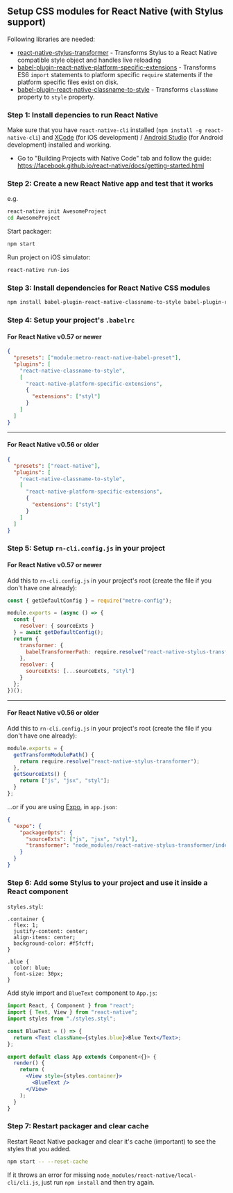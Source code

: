 ## Setup CSS modules for React Native (with Stylus support)

Following libraries are needed:

- [react-native-stylus-transformer](https://github.com/kristerkari/react-native-stylus-transformer) - Transforms Stylus to a React Native compatible style object and handles live reloading
- [babel-plugin-react-native-platform-specific-extensions](https://github.com/kristerkari/babel-plugin-react-native-platform-specific-extensions) - Transforms ES6 `import` statements to platform specific `require` statements if the platform specific files exist on disk.
- [babel-plugin-react-native-classname-to-style](https://github.com/kristerkari/babel-plugin-react-native-classname-to-style) - Transforms `className` property to `style` property.

### Step 1: Install depencies to run React Native

Make sure that you have `react-native-cli` installed (`npm install -g react-native-cli`) and [XCode](https://developer.apple.com/xcode/) (for iOS development) / [Android Studio](https://developer.android.com/studio/index.html) (for Android development) installed and working.

- Go to "Building Projects with Native Code" tab and follow the guide: https://facebook.github.io/react-native/docs/getting-started.html

### Step 2: Create a new React Native app and test that it works

e.g.

```sh
react-native init AwesomeProject
cd AwesomeProject
```

Start packager:

```sh
npm start
```

Run project on iOS simulator:

```sh
react-native run-ios
```

### Step 3: Install dependencies for React Native CSS modules

```sh
npm install babel-plugin-react-native-classname-to-style babel-plugin-react-native-platform-specific-extensions react-native-stylus-transformer stylus --save-dev
```

### Step 4: Setup your project's `.babelrc`

#### For React Native v0.57 or newer

```json
{
  "presets": ["module:metro-react-native-babel-preset"],
  "plugins": [
    "react-native-classname-to-style",
    [
      "react-native-platform-specific-extensions",
      {
        "extensions": ["styl"]
      }
    ]
  ]
}
```

---

#### For React Native v0.56 or older

```json
{
  "presets": ["react-native"],
  "plugins": [
    "react-native-classname-to-style",
    [
      "react-native-platform-specific-extensions",
      {
        "extensions": ["styl"]
      }
    ]
  ]
}
```

### Step 5: Setup `rn-cli.config.js` in your project

#### For React Native v0.57 or newer

Add this to `rn-cli.config.js` in your project's root (create the file if you don't have one already):

```js
const { getDefaultConfig } = require("metro-config");

module.exports = (async () => {
  const {
    resolver: { sourceExts }
  } = await getDefaultConfig();
  return {
    transformer: {
      babelTransformerPath: require.resolve("react-native-stylus-transformer")
    },
    resolver: {
      sourceExts: [...sourceExts, "styl"]
    }
  };
})();
```

---

#### For React Native v0.56 or older

Add this to `rn-cli.config.js` in your project's root (create the file if you don't have one already):

```js
module.exports = {
  getTransformModulePath() {
    return require.resolve("react-native-stylus-transformer");
  },
  getSourceExts() {
    return ["js", "jsx", "styl"];
  }
};
```

...or if you are using [Expo](https://expo.io/), in `app.json`:

```json
{
  "expo": {
    "packagerOpts": {
      "sourceExts": ["js", "jsx", "styl"],
      "transformer": "node_modules/react-native-stylus-transformer/index.js"
    }
  }
}
```

### Step 6: Add some Stylus to your project and use it inside a React component

`styles.styl`:

```styl
.container {
  flex: 1;
  justify-content: center;
  align-items: center;
  background-color: #f5fcff;
}

.blue {
  color: blue;
  font-size: 30px;
}
```

Add style import and `BlueText` component to `App.js`:

```jsx
import React, { Component } from "react";
import { Text, View } from "react-native";
import styles from "./styles.styl";

const BlueText = () => {
  return <Text className={styles.blue}>Blue Text</Text>;
};

export default class App extends Component<{}> {
  render() {
    return (
      <View style={styles.container}>
        <BlueText />
      </View>
    );
  }
}
```

### Step 7: Restart packager and clear cache

Restart React Native packager and clear it's cache (important) to see the styles that you added.

```sh
npm start -- --reset-cache
```

If it throws an error for missing `node_modules/react-native/local-cli/cli.js`, just run `npm install` and then try again.
